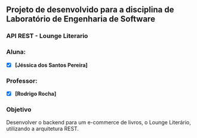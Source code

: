 ## Projeto de desenvolvido para a disciplina de Laboratório de Engenharia de Software ##
### API REST - Lounge Literario ###
### Aluna: ###
- [x] **[Jéssica dos Santos Pereira]**

### Professor: ###
- [x] **[Rodrigo Rocha]**

### Objetivo ###
Desenvolver o backend para um e-commerce de livros, o Lounge Literário, utilizando a arquitetura REST.



